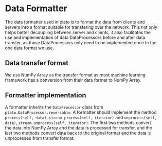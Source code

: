 # Data Formatter

The data formatter used in plato is to format the data from clients and servers 
into a format suitable for transfering over the network. This not only helps 
better decoupling between server and clients, it also facilitates the use and
implementation of data DataProcessors before and after data transfer, as those 
DataProcessors only need to be implemented once to the one data format we use.

## Data transfer format

We use NumPy Array as the transfer format as most machine learning framework
has a conversion from their data format to NumPy Array. 

## Formatter implementation

A formatter inherits the `DataProcessor` class from 
`plato.DataProcessor.reversable`. A formatter should implement the method 
`process(self, data)`, `stream_process(self, iterator)` and 
`unprocess(self, data)`, `stream_unprocess(self, iterator)`. The first two 
methods convert the data into NumPy Array and the data is processed for 
transfer, and the last two methods convert data back to the original format and
the data is unprocessed from transfer format.